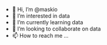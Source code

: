 - 👋 Hi, I’m @maskio
- 👀 I’m interested in data
- 🌱 I’m currently learning data
- 💞️ I’m looking to collaborate on data
- 📫 How to reach me ...

<!---
maskio/maskio is a ✨ special ✨ repository because its `README.md` (this file) appears on your GitHub profile.
You can click the Preview link to take a look at your changes.
--->

